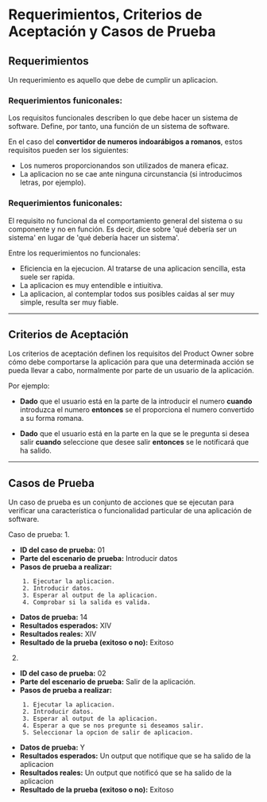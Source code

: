 # Requerimientos, Criterios de Aceptación y Casos de Prueba

## Requerimientos
Un requerimiento es aquello que debe de cumplir un aplicacion.

### Requerimientos funiconales:

Los requisitos funcionales describen lo que debe hacer un sistema de software. Define, por tanto, una función de un sistema de software.

En el caso del **convertidor de numeros indoarábigos a romanos**, estos requisitos pueden ser los siguientes:

- Los numeros proporcionandos son utilizados de manera eficaz. 
- La aplicacion no se cae ante ninguna circunstancia (si introducimos letras, por ejemplo).

### Requerimientos funiconales:

El requisito no funcional da el comportamiento general del sistema o su componente y no en función. Es decir, dice sobre 'qué debería ser un sistema' en lugar de 'qué debería hacer un sistema'.

Entre los requerimientos no funcionales:

- Eficiencia en la ejecucion. Al tratarse de una aplicacion sencilla, esta suele ser rapida.
- La aplicacion es muy entendible e intiuitiva.
- La aplicacion, al contemplar todos sus posibles caidas al ser muy simple, resulta ser muy fiable.
---

## Criterios de Aceptación

Los criterios de aceptación definen los requisitos del Product Owner sobre cómo debe comportarse la aplicación para que una determinada acción se pueda llevar a cabo, normalmente por parte de un usuario de la aplicación.

Por ejemplo:

- **Dado** que el usuario está en la parte de la introducir el numero **cuando** introduzca el numero **entonces** se el proporciona el numero convertido a su forma romana.

- **Dado** que el usuario está en la parte en la que se le pregunta si desea salir **cuando** seleccione que desee salir **entonces** se le notificará que ha salido.

---
## Casos de Prueba

Un caso de prueba es un conjunto de acciones que se ejecutan para verificar una característica o funcionalidad particular de una aplicación de software. 

Caso de prueba:
1. 
- **ID del caso de prueba:** 01
- **Parte del escenario de prueba:** Introducir datos
- **Pasos de prueba a realizar:**
~~~
    1. Ejecutar la aplicacion.
    2. Introducir datos.
    3. Esperar al output de la aplicacion.
    4. Comprobar si la salida es valida. 
~~~
- **Datos de prueba:** 14
- **Resultados esperados:** XIV
- **Resultados reales:** XIV
- **Resultado de la prueba (exitoso o no):** Exitoso

2. 
- **ID del caso de prueba:** 02
- **Parte del escenario de prueba:** Salir de la aplicación.
- **Pasos de prueba a realizar:**
~~~
    1. Ejecutar la aplicacion.
    2. Introducir datos.
    3. Esperar al output de la aplicacion.
    4. Esperar a que se nos pregunte si deseamos salir.
    5. Seleccionar la opcion de salir de aplicacion.
~~~
- **Datos de prueba:** Y
- **Resultados esperados:** Un output que notifique que se ha salido de la aplicacion
- **Resultados reales:** Un output que notificó que se ha salido de la aplicacion
- **Resultado de la prueba (exitoso o no):** Exitoso
